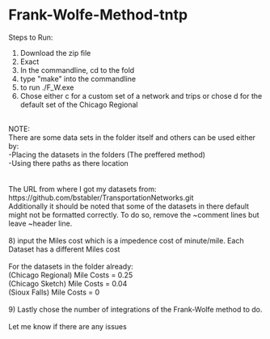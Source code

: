 # Frank-Wolfe-Method-tntp

Steps to Run:<br>
1) Download the zip file <br>
2) Exact <br>
3) In the commandline, cd to the fold <br>
5) type "make" into the commandline <br>
6) to run ./F_W.exe <br>
7) Chose either c for a custom set of a network and trips or chose d for the default set of the Chicago Regional<br>
<br>
NOTE:<br>
There are some data sets in the folder itself and others can be used either by:<br>
  -Placing the datasets in the folders (The preffered method)<br>
  -Using there paths as there location<br>
 <br>
 <br>
 The URL from where I got my datasets from: https://github.com/bstabler/TransportationNetworks.git
 <br>
 Additionally it should be noted that some of the datasets in there default<br>
 might not be formatted correctly. To do so, remove the ~comment lines but leave ~header line. <br>
<br>
8) input the Miles cost which is a impedence cost of minute/mile. Each Dataset has a different Miles cost<br>
<br>
For the datasets in the folder already:<br>
(Chicago Regional) Mile Costs = 0.25<br>
(Chicago Sketch) Mile Costs = 0.04<br>
(Sioux Falls) Mile Costs = 0<br>
<br>
9) Lastly chose the number of integrations of the Frank-Wolfe method to do.<br>
<br>
Let me know if there are any issues<br>
<br>

